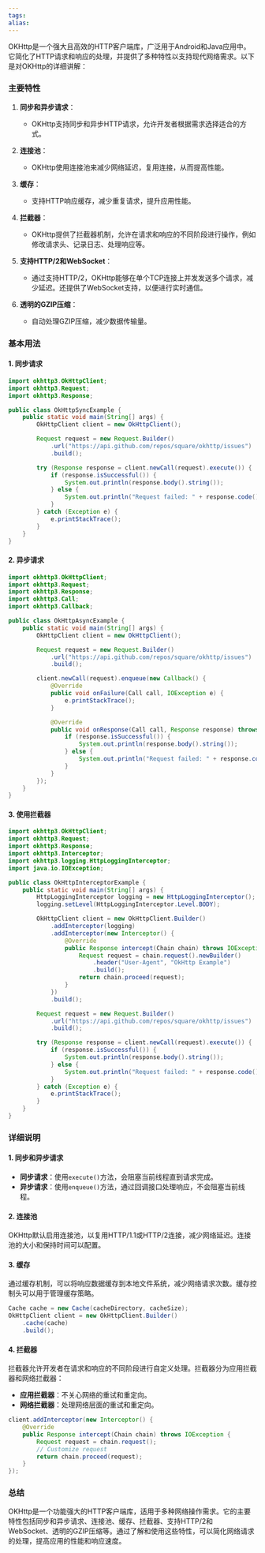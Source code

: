 ```yaml
---
tags: 
alias:
---
```


OKHttp是一个强大且高效的HTTP客户端库，广泛用于Android和Java应用中。它简化了HTTP请求和响应的处理，并提供了多种特性以支持现代网络需求。以下是对OKHttp的详细讲解：

### 主要特性

1. **同步和异步请求**：
   - OKHttp支持同步和异步HTTP请求，允许开发者根据需求选择适合的方式。
   
2. **连接池**：
   - OKHttp使用连接池来减少网络延迟，复用连接，从而提高性能。

3. **缓存**：
   - 支持HTTP响应缓存，减少重复请求，提升应用性能。

4. **拦截器**：
   - OKHttp提供了拦截器机制，允许在请求和响应的不同阶段进行操作，例如修改请求头、记录日志、处理响应等。

5. **支持HTTP/2和WebSocket**：
   - 通过支持HTTP/2，OKHttp能够在单个TCP连接上并发发送多个请求，减少延迟。还提供了WebSocket支持，以便进行实时通信。

6. **透明的GZIP压缩**：
   - 自动处理GZIP压缩，减少数据传输量。

### 基本用法

#### 1. 同步请求

```java
import okhttp3.OkHttpClient;
import okhttp3.Request;
import okhttp3.Response;

public class OkHttpSyncExample {
    public static void main(String[] args) {
        OkHttpClient client = new OkHttpClient();

        Request request = new Request.Builder()
            .url("https://api.github.com/repos/square/okhttp/issues")
            .build();

        try (Response response = client.newCall(request).execute()) {
            if (response.isSuccessful()) {
                System.out.println(response.body().string());
            } else {
                System.out.println("Request failed: " + response.code());
            }
        } catch (Exception e) {
            e.printStackTrace();
        }
    }
}
```

#### 2. 异步请求

```java
import okhttp3.OkHttpClient;
import okhttp3.Request;
import okhttp3.Response;
import okhttp3.Call;
import okhttp3.Callback;

public class OkHttpAsyncExample {
    public static void main(String[] args) {
        OkHttpClient client = new OkHttpClient();

        Request request = new Request.Builder()
            .url("https://api.github.com/repos/square/okhttp/issues")
            .build();

        client.newCall(request).enqueue(new Callback() {
            @Override
            public void onFailure(Call call, IOException e) {
                e.printStackTrace();
            }

            @Override
            public void onResponse(Call call, Response response) throws IOException {
                if (response.isSuccessful()) {
                    System.out.println(response.body().string());
                } else {
                    System.out.println("Request failed: " + response.code());
                }
            }
        });
    }
}
```

#### 3. 使用拦截器

```java
import okhttp3.OkHttpClient;
import okhttp3.Request;
import okhttp3.Response;
import okhttp3.Interceptor;
import okhttp3.logging.HttpLoggingInterceptor;
import java.io.IOException;

public class OkHttpInterceptorExample {
    public static void main(String[] args) {
        HttpLoggingInterceptor logging = new HttpLoggingInterceptor();
        logging.setLevel(HttpLoggingInterceptor.Level.BODY);

        OkHttpClient client = new OkHttpClient.Builder()
            .addInterceptor(logging)
            .addInterceptor(new Interceptor() {
                @Override
                public Response intercept(Chain chain) throws IOException {
                    Request request = chain.request().newBuilder()
                        .header("User-Agent", "OkHttp Example")
                        .build();
                    return chain.proceed(request);
                }
            })
            .build();

        Request request = new Request.Builder()
            .url("https://api.github.com/repos/square/okhttp/issues")
            .build();

        try (Response response = client.newCall(request).execute()) {
            if (response.isSuccessful()) {
                System.out.println(response.body().string());
            } else {
                System.out.println("Request failed: " + response.code());
            }
        } catch (Exception e) {
            e.printStackTrace();
        }
    }
}
```

### 详细说明

#### 1. 同步和异步请求
- **同步请求**：使用`execute()`方法，会阻塞当前线程直到请求完成。
- **异步请求**：使用`enqueue()`方法，通过回调接口处理响应，不会阻塞当前线程。

#### 2. 连接池
OKHttp默认启用连接池，以复用HTTP/1.1或HTTP/2连接，减少网络延迟。连接池的大小和保持时间可以配置。

#### 3. 缓存
通过缓存机制，可以将响应数据缓存到本地文件系统，减少网络请求次数。缓存控制头可以用于管理缓存策略。

```java
Cache cache = new Cache(cacheDirectory, cacheSize);
OkHttpClient client = new OkHttpClient.Builder()
    .cache(cache)
    .build();
```

#### 4. 拦截器
拦截器允许开发者在请求和响应的不同阶段进行自定义处理。拦截器分为应用拦截器和网络拦截器：
- **应用拦截器**：不关心网络的重试和重定向。
- **网络拦截器**：处理网络层面的重试和重定向。

```java
client.addInterceptor(new Interceptor() {
    @Override
    public Response intercept(Chain chain) throws IOException {
        Request request = chain.request();
        // Customize request
        return chain.proceed(request);
    }
});
```

### 总结

OKHttp是一个功能强大的HTTP客户端库，适用于多种网络操作需求。它的主要特性包括同步和异步请求、连接池、缓存、拦截器、支持HTTP/2和WebSocket、透明的GZIP压缩等。通过了解和使用这些特性，可以简化网络请求的处理，提高应用的性能和响应速度。






